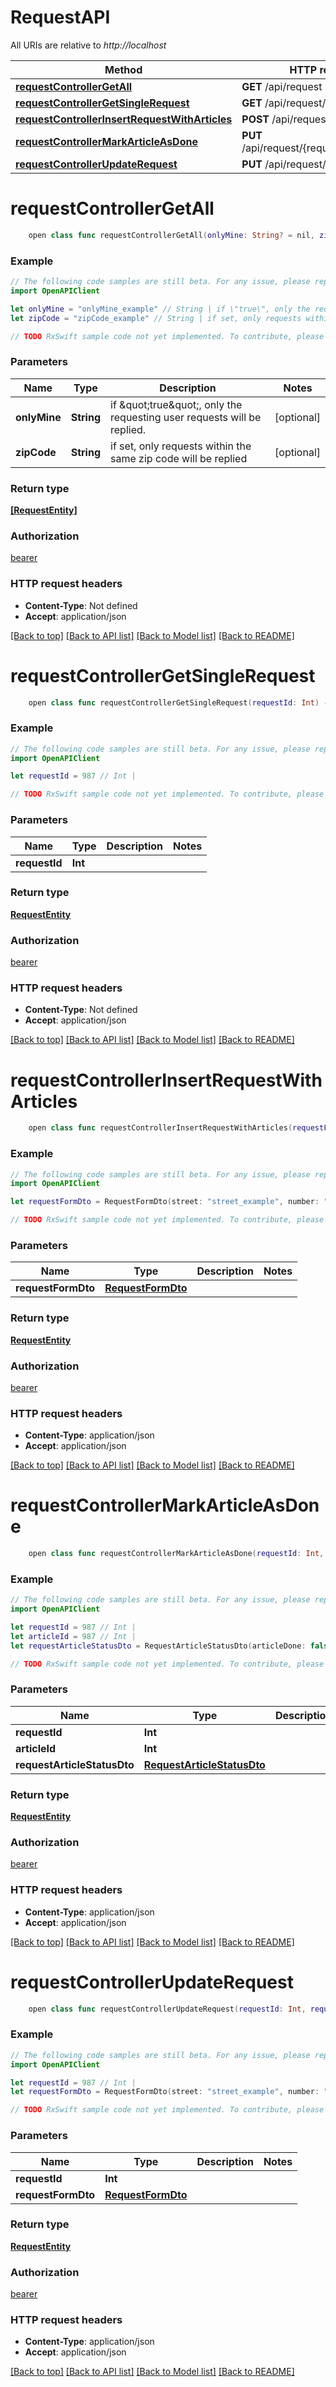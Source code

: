 # RequestAPI

All URIs are relative to *http://localhost*

Method | HTTP request | Description
------------- | ------------- | -------------
[**requestControllerGetAll**](RequestAPI.md#requestcontrollergetall) | **GET** /api/request | 
[**requestControllerGetSingleRequest**](RequestAPI.md#requestcontrollergetsinglerequest) | **GET** /api/request/{requestId} | 
[**requestControllerInsertRequestWithArticles**](RequestAPI.md#requestcontrollerinsertrequestwitharticles) | **POST** /api/request | 
[**requestControllerMarkArticleAsDone**](RequestAPI.md#requestcontrollermarkarticleasdone) | **PUT** /api/request/{requestId}/{articleId} | 
[**requestControllerUpdateRequest**](RequestAPI.md#requestcontrollerupdaterequest) | **PUT** /api/request/{requestId} | 


# **requestControllerGetAll**
```swift
    open class func requestControllerGetAll(onlyMine: String? = nil, zipCode: String? = nil) -> Observable<[RequestEntity]>
```



### Example 
```swift
// The following code samples are still beta. For any issue, please report via http://github.com/OpenAPITools/openapi-generator/issues/new
import OpenAPIClient

let onlyMine = "onlyMine_example" // String | if \"true\", only the requesting user requests will be replied. (optional)
let zipCode = "zipCode_example" // String | if set, only requests within the same zip code will be replied (optional)

// TODO RxSwift sample code not yet implemented. To contribute, please open a ticket via http://github.com/OpenAPITools/openapi-generator/issues/new
```

### Parameters

Name | Type | Description  | Notes
------------- | ------------- | ------------- | -------------
 **onlyMine** | **String** | if \&quot;true\&quot;, only the requesting user requests will be replied. | [optional] 
 **zipCode** | **String** | if set, only requests within the same zip code will be replied | [optional] 

### Return type

[**[RequestEntity]**](RequestEntity.md)

### Authorization

[bearer](../README.md#bearer)

### HTTP request headers

 - **Content-Type**: Not defined
 - **Accept**: application/json

[[Back to top]](#) [[Back to API list]](../README.md#documentation-for-api-endpoints) [[Back to Model list]](../README.md#documentation-for-models) [[Back to README]](../README.md)

# **requestControllerGetSingleRequest**
```swift
    open class func requestControllerGetSingleRequest(requestId: Int) -> Observable<RequestEntity>
```



### Example 
```swift
// The following code samples are still beta. For any issue, please report via http://github.com/OpenAPITools/openapi-generator/issues/new
import OpenAPIClient

let requestId = 987 // Int | 

// TODO RxSwift sample code not yet implemented. To contribute, please open a ticket via http://github.com/OpenAPITools/openapi-generator/issues/new
```

### Parameters

Name | Type | Description  | Notes
------------- | ------------- | ------------- | -------------
 **requestId** | **Int** |  | 

### Return type

[**RequestEntity**](RequestEntity.md)

### Authorization

[bearer](../README.md#bearer)

### HTTP request headers

 - **Content-Type**: Not defined
 - **Accept**: application/json

[[Back to top]](#) [[Back to API list]](../README.md#documentation-for-api-endpoints) [[Back to Model list]](../README.md#documentation-for-models) [[Back to README]](../README.md)

# **requestControllerInsertRequestWithArticles**
```swift
    open class func requestControllerInsertRequestWithArticles(requestFormDto: RequestFormDto) -> Observable<RequestEntity>
```



### Example 
```swift
// The following code samples are still beta. For any issue, please report via http://github.com/OpenAPITools/openapi-generator/issues/new
import OpenAPIClient

let requestFormDto = RequestFormDto(street: "street_example", number: "number_example", zipCode: "zipCode_example", city: "city_example", articles: [CreateRequestArticleDto(articleId: 123, articleCount: 123)], status: "status_example", additionalRequest: "additionalRequest_example", deliveryComment: "deliveryComment_example", phoneNumber: "phoneNumber_example") // RequestFormDto | 

// TODO RxSwift sample code not yet implemented. To contribute, please open a ticket via http://github.com/OpenAPITools/openapi-generator/issues/new
```

### Parameters

Name | Type | Description  | Notes
------------- | ------------- | ------------- | -------------
 **requestFormDto** | [**RequestFormDto**](RequestFormDto.md) |  | 

### Return type

[**RequestEntity**](RequestEntity.md)

### Authorization

[bearer](../README.md#bearer)

### HTTP request headers

 - **Content-Type**: application/json
 - **Accept**: application/json

[[Back to top]](#) [[Back to API list]](../README.md#documentation-for-api-endpoints) [[Back to Model list]](../README.md#documentation-for-models) [[Back to README]](../README.md)

# **requestControllerMarkArticleAsDone**
```swift
    open class func requestControllerMarkArticleAsDone(requestId: Int, articleId: Int, requestArticleStatusDto: RequestArticleStatusDto) -> Observable<RequestEntity>
```



### Example 
```swift
// The following code samples are still beta. For any issue, please report via http://github.com/OpenAPITools/openapi-generator/issues/new
import OpenAPIClient

let requestId = 987 // Int | 
let articleId = 987 // Int | 
let requestArticleStatusDto = RequestArticleStatusDto(articleDone: false) // RequestArticleStatusDto | 

// TODO RxSwift sample code not yet implemented. To contribute, please open a ticket via http://github.com/OpenAPITools/openapi-generator/issues/new
```

### Parameters

Name | Type | Description  | Notes
------------- | ------------- | ------------- | -------------
 **requestId** | **Int** |  | 
 **articleId** | **Int** |  | 
 **requestArticleStatusDto** | [**RequestArticleStatusDto**](RequestArticleStatusDto.md) |  | 

### Return type

[**RequestEntity**](RequestEntity.md)

### Authorization

[bearer](../README.md#bearer)

### HTTP request headers

 - **Content-Type**: application/json
 - **Accept**: application/json

[[Back to top]](#) [[Back to API list]](../README.md#documentation-for-api-endpoints) [[Back to Model list]](../README.md#documentation-for-models) [[Back to README]](../README.md)

# **requestControllerUpdateRequest**
```swift
    open class func requestControllerUpdateRequest(requestId: Int, requestFormDto: RequestFormDto) -> Observable<RequestEntity>
```



### Example 
```swift
// The following code samples are still beta. For any issue, please report via http://github.com/OpenAPITools/openapi-generator/issues/new
import OpenAPIClient

let requestId = 987 // Int | 
let requestFormDto = RequestFormDto(street: "street_example", number: "number_example", zipCode: "zipCode_example", city: "city_example", articles: [CreateRequestArticleDto(articleId: 123, articleCount: 123)], status: "status_example", additionalRequest: "additionalRequest_example", deliveryComment: "deliveryComment_example", phoneNumber: "phoneNumber_example") // RequestFormDto | 

// TODO RxSwift sample code not yet implemented. To contribute, please open a ticket via http://github.com/OpenAPITools/openapi-generator/issues/new
```

### Parameters

Name | Type | Description  | Notes
------------- | ------------- | ------------- | -------------
 **requestId** | **Int** |  | 
 **requestFormDto** | [**RequestFormDto**](RequestFormDto.md) |  | 

### Return type

[**RequestEntity**](RequestEntity.md)

### Authorization

[bearer](../README.md#bearer)

### HTTP request headers

 - **Content-Type**: application/json
 - **Accept**: application/json

[[Back to top]](#) [[Back to API list]](../README.md#documentation-for-api-endpoints) [[Back to Model list]](../README.md#documentation-for-models) [[Back to README]](../README.md)

